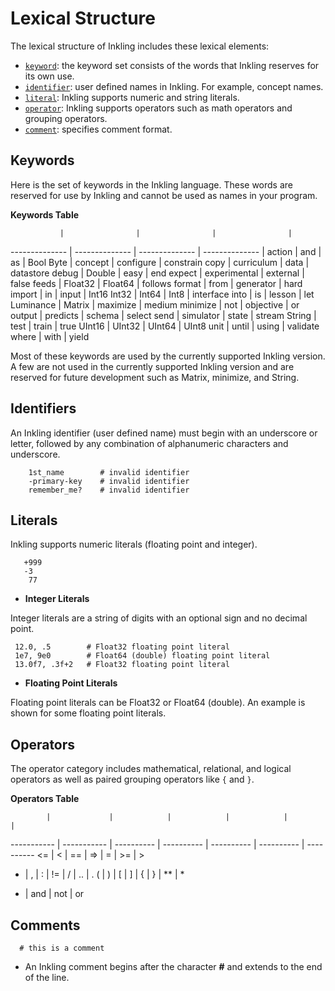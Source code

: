 # Lexical Structure

The lexical structure of Inkling includes these lexical elements:

* [`keyword`][1]: the keyword set consists of the words that Inkling reserves for its own use.
* [`identifier`][2]: user defined names in Inkling. For example, concept names.
* [`literal`][3]: Inkling supports numeric and string literals.
* [`operator`][4]: Inkling supports operators such as math operators and grouping operators.
* [`comment`][5]: specifies comment format.


## Keywords

Here is the set of keywords in the Inkling language. These words are reserved
for use by Inkling and cannot be used as names in your program. 

**Keywords Table**

               |                |                |                |
-------------- | -------------- | -------------- | -------------- |
action | and | as | Bool
Byte | concept | configure | constrain
copy | curriculum | data | datastore
debug | Double | easy | end
expect | experimental | external | false
feeds | Float32 | Float64 | follows
format | from | generator | hard
import | in | input | Int16
Int32 | Int64 | Int8 | interface
into | is | lesson | let
Luminance | Matrix | maximize | medium
minimize | not | objective | or
output | predicts | schema | select
send | simulator | state | stream
String | test | train | true
UInt16 | UInt32 | UInt64 | UInt8
unit | until | using | validate
where | with | yield

<aside class="notice">
Most of these keywords are used by the currently supported Inkling version.
A few are not used in the currently supported Inkling version and are
reserved for future development such as Matrix, minimize, and String.
</aside>

## Identifiers

An Inkling identifier (user defined name) must begin with an underscore or
letter, followed by any combination of alphanumeric characters and underscore.

```inkling--code
    1st_name        # invalid identifier
    -primary-key    # invalid identifier
    remember_me?    # invalid identifier
```

## Literals

Inkling supports numeric literals (floating point and integer). 

```inkling--code
   +999
   -3
    77
```
* **Integer Literals**

Integer literals are a string of digits with an optional sign and no decimal
point.

```inkling--code
 12.0, .5        # Float32 floating point literal
 1e7, 9e0        # Float64 (double) floating point literal
 13.0f7, .3f+2   # Float32 floating point literal
```

* **Floating Point Literals**

Floating point literals can be Float32 or Float64 (double). An example is shown for
some floating point literals.


## Operators

The operator category includes mathematical, relational, and logical operators as well as
paired grouping operators like `{` and `}`. 

**Operators Table**


            |             |            |            |            |            |           
----------- | ----------- | ---------- | ---------- | ---------- | ---------- | ---------- 
<= | < | == | => | = | >= | > 
- | , | : | != | / | .. | .
( | ) | [ | ] | { | } | ** | *
+ | and | not | or 


## Comments

```inkling--code
  # this is a comment
```

* An Inkling comment begins after the character **#** and extends to the end of the line.

[1]: #keywords
[2]: #identifiers
[3]: #literals
[4]: #operators
[5]: #comments
